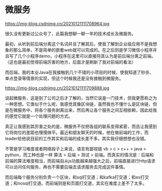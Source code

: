# 微服务



https://img-blog.csdnimg.cn/20210121111708964.jpg

很久没有更新过公众号了，此篇我想聊一聊一年的技术成长及微服务。



最初，从听到前后端分离这个名词并且了解其后，使我了解到企业级应用不是我想象的那么简单，不是简单的嵌套web就可以完成的。在之后则是学习微信小程序并且写了几个小程序demo，小程序在这里可以直接将其认为是前后端分离之前端。（这也是最初觉得前端厉害的地方，后面才是刷新了我对前端的看法）



而后端，我的本业Java在我接触到几个不错的小项目的时候，使我知道了秒杀、单点登录等情景的实现，但这个时候我还是没有接触到微服务。

https://img-blog.csdnimg.cn/20210121111709888.jpg

说起微服务，这是到了公司之后才了解的，当然它说是一门技术，但我更愿称之为一种思想。它类似于什么呢，我感觉其像区块链，虽然我也不懂什么是区块链，但是在微服务中，将各个服务剥离出来，然后再让各个服务之间互相依赖，因此给我的感觉它就是一个处理问题的方式。



真正让我感到其厉害之处的是，微服务不仅把各组的联系变得紧密，而且让我感到它将岗位的差距也慢慢抹平。最近和朋友聊天的时候，他在做前端的工作，而leader给他说目前的工作其实和后端的成长差不多。其实我仔细想想也没错。



不管是学习难度或者网络段子上来说，语言有鄙视链 vb > c > c++ > java > python，而工种也是一样 算法 > 后端 > 测试 > 前端。而真实的情况是：后端和前端的算法难度相当，而前端自从js功能越来越强大之后，前端直接进行http请求可以访问任何服务，再也不需要后端去请求服务去完成这件事情。



而后端每个服务分别负责一个区块，和sql打交道；和kafka打交道；和es打交道；和nosql打交道。而前端则是和页面打交道，其实在难度上差不了太多。



